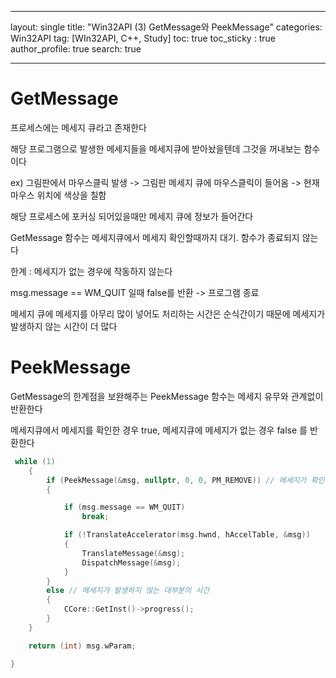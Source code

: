 

---

layout: single
title: "Win32API (3) GetMessage와 PeekMessage"
categories: Win32API
tag: [WIn32API, C++, Study]
toc: true
toc_sticky : true
author_profile: true
search: true

---

# GetMessage

프로세스에는 메세지 큐라고 존재한다

해당 프로그램으로 발생한 메세지들을 메세지큐에 받아놨을텐데 그것을 꺼내보는 함수이다

ex) 그림판에서 마우스클릭 발생 -> 그림판 메세지 큐에 마우스클릭이 들어옴 -> 현재 마우스 위치에 색상을 칠함

해당 프로세스에 포커싱 되어있을때만 메세지 큐에 정보가 들어간다



GetMessage 함수는 메세지큐에서 메세지 확인할때까지 대기. 함수가 종료되지 않는다

한계 : 메세지가 없는 경우에 작동하지 않는다



msg.message == WM_QUIT 일때 false를 반환 -> 프로그램 종료



메세지 큐에 메세지를 아무리 많이 넣어도 처리하는 시간은 순식간이기 때문에 메세지가 발생하지 않는 시간이 더 많다 

# PeekMessage

GetMessage의 한계점을 보완해주는 PeekMessage 함수는 메세지 유무와 관계없이 반환한다

메세지큐에서 메세지를 확인한 경우 true, 메세지큐에 메세지가 없는 경우 false 를 반환한다



```c++
 while (1)
    {
        if (PeekMessage(&msg, nullptr, 0, 0, PM_REMOVE)) // 메세지가 확인된 경우
        {

            if (msg.message == WM_QUIT)
                break;

            if (!TranslateAccelerator(msg.hwnd, hAccelTable, &msg))
            {
                TranslateMessage(&msg);
                DispatchMessage(&msg);
            }
        }
        else // 메세지가 발생하지 않는 대부분의 시간
        {
            CCore::GetInst()->progress();
        }
    }

    return (int) msg.wParam;

}
```
